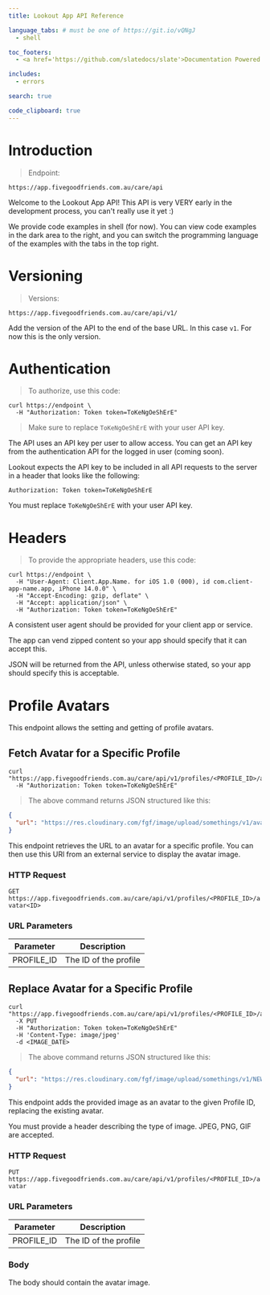 ```yaml
---
title: Lookout App API Reference

language_tabs: # must be one of https://git.io/vQNgJ
  - shell

toc_footers:
  - <a href='https://github.com/slatedocs/slate'>Documentation Powered by Slate</a>

includes:
  - errors

search: true

code_clipboard: true
---
```


# Introduction

> Endpoint:

```shell
https://app.fivegoodfriends.com.au/care/api
```

Welcome to the Lookout App API! This API is very VERY early in the development process, you can't really use it yet :)

We provide code examples in shell (for now). You can view code examples in the dark area to the right, and you can switch the programming language of the examples with the tabs in the top right.

# Versioning

> Versions:

```shell
https://app.fivegoodfriends.com.au/care/api/v1/
```

Add the version of the API to the end of the base URL. In this case `v1`. For now this is the only version.


# Authentication

> To authorize, use this code:

```shell
curl https://endpoint \
  -H "Authorization: Token token=ToKeNgOeShErE"
```

> Make sure to replace `ToKeNgOeShErE` with your user API key.

The API uses an API key per user to allow access. You can get an API key from the authentication API for the logged in user (coming soon).

Lookout expects the API key to be included in all API requests to the server in a header that looks like the following:

`Authorization: Token token=ToKeNgOeShErE`

<aside class="notice">
You must replace <code>ToKeNgOeShErE</code> with your user API key.
</aside>

# Headers

> To provide the appropriate headers, use this code:

```shell
curl https://endpoint \
  -H "User-Agent: Client.App.Name. for iOS 1.0 (000), id com.client-app-name.app, iPhone 14.0.0" \
  -H "Accept-Encoding: gzip, deflate" \
  -H "Accept: application/json" \
  -H "Authorization: Token token=ToKeNgOeShErE"
```

A consistent user agent should be provided for your client app or service.

The app can vend zipped content so your app should specify that it can accept this.

JSON will be returned from the API, unless otherwise stated, so your app should specify this is acceptable.

# Profile Avatars

This endpoint allows the setting and getting of profile avatars.


## Fetch Avatar for a Specific Profile

```shell
curl "https://app.fivegoodfriends.com.au/care/api/v1/profiles/<PROFILE_ID>/avatar"
  -H "Authorization: Token token=ToKeNgOeShErE"
```

> The above command returns JSON structured like this:

```json
{
  "url": "https://res.cloudinary.com/fgf/image/upload/somethings/v1/avatar/img.jpg"
}
```

This endpoint retrieves the URL to an avatar for a specific profile. You can then use this URl from an external service to display the avatar image.

### HTTP Request

`GET https://app.fivegoodfriends.com.au/care/api/v1/profiles/<PROFILE_ID>/avatar<ID>`

### URL Parameters

Parameter | Description
--------- | -----------
PROFILE_ID | The ID of the profile


## Replace Avatar for a Specific Profile

```shell
curl "https://app.fivegoodfriends.com.au/care/api/v1/profiles/<PROFILE_ID>/avatar"
  -X PUT
  -H "Authorization: Token token=ToKeNgOeShErE"
  -H 'Content-Type: image/jpeg'
  -d <IMAGE_DATE>
```

> The above command returns JSON structured like this:

```json
{
  "url": "https://res.cloudinary.com/fgf/image/upload/somethings/v1/NEW_avatar/NEW_img.jpg"
}
```

This endpoint adds the provided image as an avatar to the given Profile ID, replacing the existing avatar.

<aside class="notice">
You must provide a header describing the type of image. JPEG, PNG, GIF are accepted.
</aside>

### HTTP Request

`PUT https://app.fivegoodfriends.com.au/care/api/v1/profiles/<PROFILE_ID>/avatar`

### URL Parameters

Parameter | Description
--------- | -----------
PROFILE_ID | The ID of the profile

### Body

The body should contain the avatar image.
